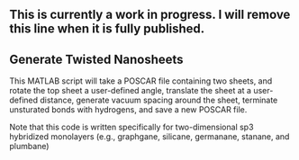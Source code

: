 ## This is currently a work in progress. I will remove this line when it is fully published.

## Generate Twisted Nanosheets
This MATLAB script will take a POSCAR file containing two sheets, and rotate the top sheet a user-defined angle, translate the sheet at a user-defined distance, generate vacuum spacing around the sheet, terminate unsturated bonds with hydrogens, and save a new POSCAR file.

Note that this code is written specifically for two-dimensional sp3 hybridized monolayers (e.g., graphgane, silicane, germanane, stanane, and plumbane)

